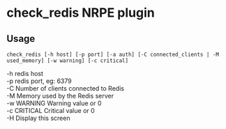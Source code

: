 # check_redis NRPE plugin

## Usage

`check_redis [-h host] [-p port] [-a auth] [-C connected_clients | -M used_memory] [-w warning] [-c critical]`

   -h                  redis host  
   -p                  redis port, eg: 6379  
   -C                  Number of clients connected to Redis  
   -M                  Memory used by the Redis server  
   -w WARNING          Warning value or 0  
   -c CRITICAL         Critical value or 0  
   -H                  Display this screen  
